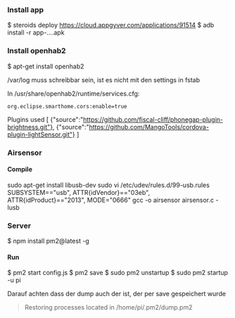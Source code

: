 ### Install app
$ steroids deploy
https://cloud.appgyver.com/applications/91514
$ adb install -r app-….apk

### Install openhab2

$ apt-get install openhab2

/var/log muss schreibbar sein, ist es nicht mit den settings in fstab

In /usr/share/openhab2/runtime/services.cfg:

`org.eclipse.smarthome.cors:enable=true`

Plugins used
[
  {"source":"https://github.com/fiscal-cliff/phonegap-plugin-brightness.git"},
  {"source":"https://github.com/MangoTools/cordova-plugin-lightSensor.git"}
]


### Airsensor
#### Compile
sudo apt-get install libusb-dev
sudo vi /etc/udev/rules.d/99-usb.rules
SUBSYSTEM=="usb", ATTR{idVendor}=="03eb", ATTR{idProduct}=="2013", MODE="0666"
gcc -o airsensor airsensor.c -lusb

### Server
$ npm install pm2@latest -g

#### Run

$ pm2 start config.js
$ pm2 save
$ sudo pm2 unstartup
$ sudo pm2 startup -u pi

Darauf achten dass der dump auch der ist, der per save gespeichert wurde
> Restoring processes located in /home/pi/.pm2/dump.pm2
